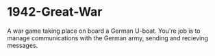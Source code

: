 # 1942-Great-War
A war game taking place on board a German U-boat. You're job is to manage communications with the German army, sending and recieving messages.
